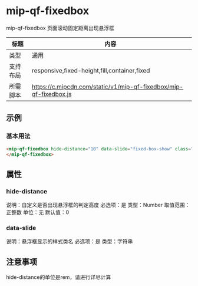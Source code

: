# mip-qf-fixedbox

mip-qf-fixedbox 页面滚动固定距离出现悬浮框

标题|内容
----|----
类型|通用
支持布局|responsive,fixed-height,fill,container,fixed
所需脚本|https://c.mipcdn.com/static/v1/mip-qf-fixedbox/mip-qf-fixedbox.js

## 示例

### 基本用法
```html
<mip-qf-fixedbox hide-distance="10" data-slide="fixed-box-show" class="fixed-box">
</mip-qf-fixedbox>
```

## 属性

### hide-distance

说明：自定义是否出现悬浮框的判定高度
必选项：是
类型：Number
取值范围：正整数
单位：无
默认值：0

### data-slide

说明：悬浮框显示的样式类名
必选项：是
类型：字符串

## 注意事项

hide-distance的单位是rem，请进行详尽计算

